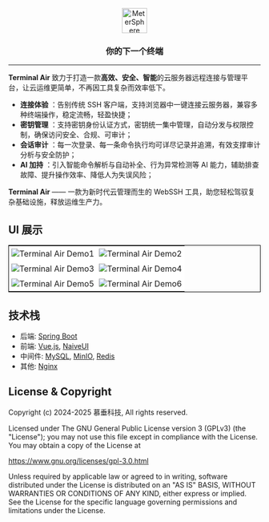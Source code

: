 

<p align="center"><a href="https://metersphere.io"><img src="https://minio.srcandy.top:9000/mckj/static/shell.png" alt="MeterSphere" width="50" /></a></p>
<h3 align="center">你的下一个终端</h3>
<hr />

**Terminal Air** 致力于打造一款**高效、安全、智能**的云服务器远程连接与管理平台，让云运维更简单，不再因工具复杂而效率低下。

* **连接体验** ：告别传统 SSH 客户端，支持浏览器中一键连接云服务器，兼容多种终端操作，稳定流畅，轻盈快捷；
* **密钥管理** ：支持密钥身份认证方式，密钥统一集中管理，自动分发与权限控制，确保访问安全、合规、可审计；
* **会话审计** ：每一次登录、每一条命令执行均可详尽记录并追溯，有效支撑审计分析与安全防护；
* **AI 加持** ：引入智能命令解析与自动补全、行为异常检测等 AI 能力，辅助排查故障、提升操作效率、降低人为失误风险；

**Terminal Air** —— 一款为新时代云管理而生的 WebSSH 工具，助您轻松驾驭复杂基础设施，释放运维生产力。

## UI 展示

<table style="border-collapse: collapse; border: 1px solid black;">
  <tr>
    <td style="padding: 5px;background-color:#fff;"><img src= "https://minio.srcandy.top:9000/mckj/static/page.png" alt="Terminal Air Demo1" /></td>
    <td style="padding: 5px;background-color:#fff;"><img src= "https://minio.srcandy.top:9000/mckj/static/login.png" alt="Terminal Air Demo2" /></td>
  </tr>
  <tr>
    <td style="padding: 5px;background-color:#fff;"><img src= "https://minio.srcandy.top:9000/mckj/static/connection.png" alt="Terminal Air Demo3" /></td>
    <td style="padding: 5px;background-color:#fff;"><img src= "https://minio.srcandy.top:9000/mckj/static/edit.png" alt="Terminal Air Demo4" /></td>
  </tr>
  <tr>
    <td style="padding: 5px;background-color:#fff;"><img src= "https://minio.srcandy.top:9000/mckj/static/profile.png" alt="Terminal Air Demo5" /></td>
    <td style="padding: 5px;background-color:#fff;"><img src= "https://minio.srcandy.top:9000/mckj/static/bind.png" alt="Terminal Air Demo6" /></td>
  </tr>
</table>


## 技术栈

- 后端: [Spring Boot](https://www.tutorialspoint.com/spring_boot/spring_boot_introduction.htm)
- 前端: [Vue.js](https://vuejs.org/), [NaiveUI](https://www.naiveui.com/zh-CN/os-theme)
- 中间件: [MySQL](https://www.mysql.com/), [MinIO](https://min.io/), [Redis](https://redis.com/)
- 其他: [Nginx](https://www.nginx.com/)

## License & Copyright
Copyright (c) 2024-2025 慕垂科技, All rights reserved.

Licensed under The GNU General Public License version 3 (GPLv3) (the "License"); you may not use this file except in compliance with the License. You may obtain a copy of the License at

<https://www.gnu.org/licenses/gpl-3.0.html>

Unless required by applicable law or agreed to in writing, software distributed under the License is distributed on an "AS IS" BASIS, WITHOUT WARRANTIES OR CONDITIONS OF ANY KIND, either express or implied. See the License for the specific language governing permissions and limitations under the License.
